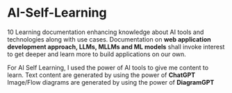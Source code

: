 # AI-Self-Learning
10 Learning documentation enhancing knowledge about AI tools and technologies along with use cases. 
Documentation on **web application development approach, LLMs, MLLMs and ML models** shall invoke interest to get deeper and learn more to build applications on our own.

For AI Self Learning, I used the power of AI tools to give me content to learn.
Text content are generated by using the power of **ChatGPT**
Image/Flow diagrams are generated by using the power of **DiagramGPT**
